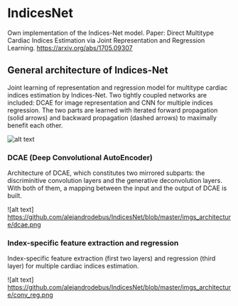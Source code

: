 # IndicesNet
Own implementation of the Indices-Net model. 
Paper: Direct Multitype Cardiac Indices Estimation via Joint Representation and Regression Learning.
https://arxiv.org/abs/1705.09307

## General architecture of Indices-Net ##
Joint learning of representation and regression model for multitype cardiac indices estimation by Indices-Net. Two tightly coupled networks are included: DCAE for image representation and CNN for multiple indices regression. The two parts are learned with iterated forward propagation (solid arrows) and backward propagation (dashed arrows) to maximally benefit each other.

![alt text](https://github.com/alejandrodebus/IndicesNet/blob/master/imgs_architecture/indices_net.png)

### DCAE (Deep Convolutional AutoEncoder) ###
Architecture of DCAE, which constitutes two mirrored subparts: the discriminitive convolution layers and the generative deconvolution layers. With both of them, a mapping between the input and the output of DCAE is built.

![alt text] https://github.com/alejandrodebus/IndicesNet/blob/master/imgs_architecture/dcae.png

### Index-specific feature extraction and regression ###
Index-specific feature extraction (first two layers) and regression (third layer) for multiple cardiac indices estimation.

![alt text] https://github.com/alejandrodebus/IndicesNet/blob/master/imgs_architecture/conv_reg.png
